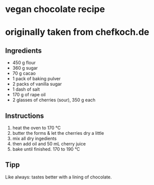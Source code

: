 # vegan chocolate recipe
# originally taken from chefkoch.de

## Ingredients

- 450 g flour
- 360 g sugar
- 70 g cacao
- 1 pack of baking pulver
- 2 packs of vanilla sugar
- 1 dash of salt
- 170 g of rape oil
- 2 glasses of cherries (sour), 350 g each

## Instructions

1. heat the oven to 170 °C
2. butter the forms & let the cherries dry a little
3. mix all dry ingedients
4. then add oil and 50 mL cherry juice
5. bake until finished. 170 to 190 °C

## Tipp

Like always: tastes better with a lining of chocolate.
